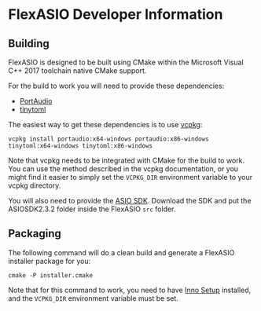 # FlexASIO Developer Information

## Building

FlexASIO is designed to be built using CMake within the Microsoft Visual C++
2017 toolchain native CMake support.

For the build to work you will need to provide these dependencies:

 - [PortAudio][]
 - [tinytoml][]

The easiest way to get these dependencies is to use [vcpkg][]:

```
vcpkg install portaudio:x64-windows portaudio:x86-windows tinytoml:x64-windows tinytoml:x86-windows
```

Note that vcpkg needs to be integrated with CMake for the build to work. You
can use the method described in the vcpkg documentation, or you might find it
easier to simply set the `VCPKG_DIR` environment variable to your vcpkg
directory.

You will also need to provide the [ASIO SDK][]. Download the SDK and put the
ASIOSDK2.3.2 folder inside the FlexASIO `src` folder.

## Packaging

The following command will do a clean build and generate a FlexASIO installer
package for you:

```
cmake -P installer.cmake
```

Note that for this command to work, you need to have [Inno Setup][] installed,
and the `VCPKG_DIR` environment variable must be set.

[ASIO SDK]: http://www.steinberg.net/en/company/developer.html
[Inno Setup]: http://www.jrsoftware.org/isdl.php
[PortAudio]: http://www.portaudio.com/
[tinytoml]: https://github.com/mayah/tinytoml
[vcpkg]: https://github.com/Microsoft/vcpkg
